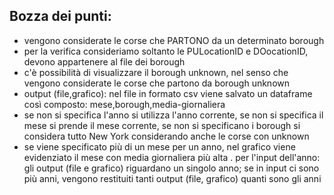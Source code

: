 ## Bozza dei punti:
- vengono considerate le corse che PARTONO da un determinato borough
- per la verifica consideriamo soltanto le PULocationID e DOocationID, devono appartenere al file dei borough
- c'è possibilità di visualizzare il borough unknown, nel senso che vengono considerate le corse che partono da borough unknown
- output (file,grafico): nel file in formato csv viene salvato un dataframe così composto: mese,borough,media-giornaliera
- se non si specifica l'anno si utilizza l'anno corrente, se non si specifica il mese si prende il mese corrente, se non si specificano i borough si considera tutto New York considerando anche le corse con unknown
- se viene specificato più di un mese per un anno, nel grafico viene evidenziato il mese con media giornaliera più alta
. per l'input dell'anno: gli output (file e grafico) riguardano un singolo anno; se in input ci sono più anni, vengono restituiti tanti output (file, grafico) quanti sono gli anni
